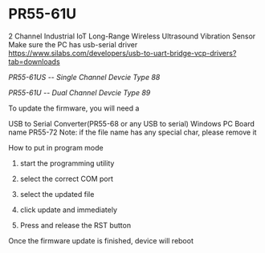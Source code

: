 # PR55-61U
2 Channel Industrial IoT Long-Range Wireless Ultrasound Vibration Sensor
Make sure the PC has usb-serial driver
 https://www.silabs.com/developers/usb-to-uart-bridge-vcp-drivers?tab=downloads

*PR55-61US -- Single Channel Devcie Type 88*

*PR55-61U -- Dual Channel Devcie Type 89*

To update the firmware, you will need a

USB to Serial Converter(PR55-68 or any USB to serial) 
Windows PC
Board name PR55-72
Note: if the file name has any special char, please remove it

How to put in program mode

1. start the programming utility

2. select the correct COM port

3. select the updated file

4. click update and immediately

5. Press and release the RST button

Once the firmware update is finished, device will reboot 
